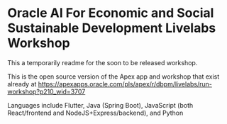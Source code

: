 # Oracle AI For Economic and Social Sustainable Development Livelabs Workshop

This a temporarily readme for the soon to be released workshop.

This is the open source version of the Apex app and workshop that exist already at https://apexapps.oracle.com/pls/apex/r/dbpm/livelabs/run-workshop?p210_wid=3707

Languages include Flutter, Java (Spring Boot), JavaScript (both React/frontend and NodeJS+Express/backend), and Python